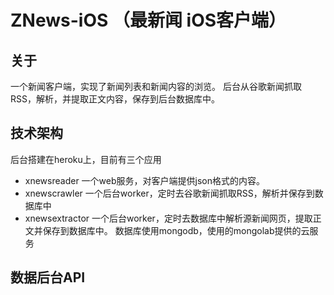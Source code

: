 ZNews-iOS （最新闻 iOS客户端）
=========
关于
---------
一个新闻客户端，实现了新闻列表和新闻内容的浏览。
后台从谷歌新闻抓取RSS，解析，并提取正文内容，保存到后台数据库中。

技术架构
---------
后台搭建在heroku上，目前有三个应用
* xnewsreader    一个web服务，对客户端提供json格式的内容。
* xnewscrawler   一个后台worker，定时去谷歌新闻抓取RSS，解析并保存到数据库中
* xnewsextractor 一个后台worker，定时去数据库中解析源新闻网页，提取正文并保存到数据库中。
数据库使用mongodb，使用的mongolab提供的云服务

数据后台API
---------



